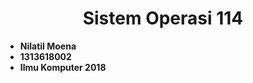 <h1 align="center"> Sistem Operasi 114 </h1>

* **Nilatil Moena**
* **1313618002**
* **Ilmu Komputer 2018**
